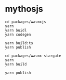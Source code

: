 # mythosjs

```
cd packages/wasmxjs
yarn
yarn buidl
yarn codegen

yarn build:ts
yarn publish
```

```
cd packages/wasmx-stargate
yarn
yarn build

yarn publish
```
